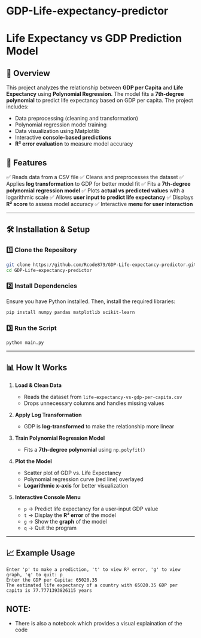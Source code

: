# GDP-Life-expectancy-predictor
# Life Expectancy vs GDP Prediction Model

## 📌 Overview

This project analyzes the relationship between **GDP per Capita** and **Life Expectancy** using **Polynomial Regression**. The model fits a **7th-degree polynomial** to predict life expectancy based on GDP per capita. The project includes:

- Data preprocessing (cleaning and transformation)
- Polynomial regression model training
- Data visualization using Matplotlib
- Interactive **console-based predictions**
- **R² error evaluation** to measure model accuracy

## 🚀 Features

✅ Reads data from a CSV file 
✅ Cleans and preprocesses the dataset 
✅ Applies **log transformation** to GDP for better model fit 
✅ Fits a **7th-degree polynomial regression model** 
✅ Plots **actual vs predicted values** with a logarithmic scale 
✅ Allows **user input to predict life expectancy** 
✅ Displays **R² score** to assess model accuracy 
✅ Interactive **menu for user interaction**

---

## 🛠️ Installation & Setup

### **1️⃣ Clone the Repository**

```sh
git clone https://github.com/Rcode879/GDP-Life-expectancy-predictor.git
cd GDP-Life-expectancy-predictor
```

### **2️⃣ Install Dependencies**

Ensure you have Python installed. Then, install the required libraries:

```sh
pip install numpy pandas matplotlib scikit-learn
```

### **3️⃣ Run the Script**

```sh
python main.py
```

---

## 📊 How It Works

1. **Load & Clean Data**

   - Reads the dataset from `life-expectancy-vs-gdp-per-capita.csv`
   - Drops unnecessary columns and handles missing values

2. **Apply Log Transformation**

   - GDP is **log-transformed** to make the relationship more linear

3. **Train Polynomial Regression Model**

   - Fits a **7th-degree polynomial** using `np.polyfit()`

4. **Plot the Model**

   - Scatter plot of GDP vs. Life Expectancy
   - Polynomial regression curve (red line) overlayed
   - **Logarithmic x-axis** for better visualization

5. **Interactive Console Menu**

   - `p` → Predict life expectancy for a user-input GDP value
   - `t` → Display the **R² error** of the model
   - `g` → Show the **graph** of the model
   - `q` → Quit the program

---

## 📈 Example Usage

```
Enter 'p' to make a prediction, 't' to view R² error, 'g' to view graph, 'q' to quit: p
Enter the GDP per Capita: 65020.35
The estimated life expectancy of a country with 65020.35 GDP per capita is 77.7771393826115 years
```

## NOTE:

   - There is also a notebook which provides a visual explaination of the code
